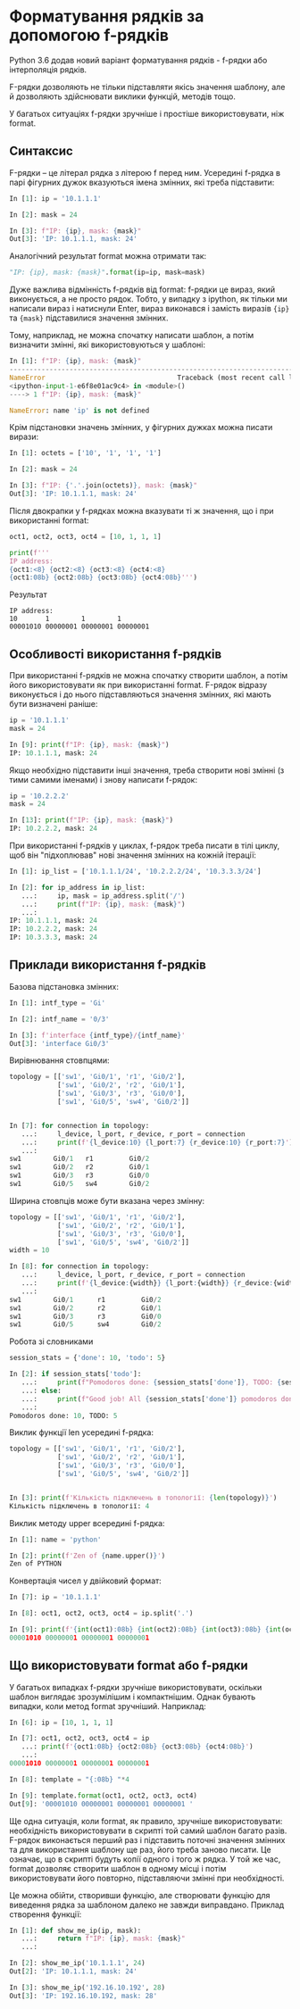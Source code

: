 # Форматування рядків за допомогою f-рядків

Python 3.6 додав новий варіант форматування рядків - f-рядки або інтерполяція рядків. 

F-рядки дозволяють не тільки підставляти якісь значення шаблону, але й
дозволяють здійснювати виклики функцій, методів тощо.

У багатьох ситуаціях f-рядки зручніше і простіше використовувати, ніж format.

## Синтаксис

F-рядки – це літерал рядка з літерою f перед ним. 
Усередині f-рядка в парі фігурних дужок вказуються імена змінних, які треба підставити:

```python
In [1]: ip = '10.1.1.1'

In [2]: mask = 24

In [3]: f"IP: {ip}, mask: {mask}"
Out[3]: 'IP: 10.1.1.1, mask: 24'
```

Аналогічний результат format можна отримати так:

```python
"IP: {ip}, mask: {mask}".format(ip=ip, mask=mask)
```

Дуже важлива відмінність f-рядків від format: f-рядки це вираз, який
виконується, а не просто рядок. Тобто, у випадку з ipython, як тільки ми
написали вираз і натиснули Enter, вираз виконався і замість виразів `{ip}` та
`{mask}` підставилися значення змінних.

Тому, наприклад, не можна спочатку написати шаблон, а потім визначити змінні,
які використовуються у шаблоні:

```python
In [1]: f"IP: {ip}, mask: {mask}"
---------------------------------------------------------------------------
NameError                                 Traceback (most recent call last)
<ipython-input-1-e6f8e01ac9c4> in <module>()
----> 1 f"IP: {ip}, mask: {mask}"

NameError: name 'ip' is not defined
```

Крім підстановки значень змінних, у фігурних дужках можна писати вирази:

```python
In [1]: octets = ['10', '1', '1', '1']

In [2]: mask = 24

In [3]: f"IP: {'.'.join(octets)}, mask: {mask}"
Out[3]: 'IP: 10.1.1.1, mask: 24'
```

Після двокрапки у f-рядках можна вказувати ті ж значення, що і при використанні format:

```python
oct1, oct2, oct3, oct4 = [10, 1, 1, 1]

print(f'''
IP address:
{oct1:<8} {oct2:<8} {oct3:<8} {oct4:<8}
{oct1:08b} {oct2:08b} {oct3:08b} {oct4:08b}''')
```

Результат
```
IP address:
10       1        1        1
00001010 00000001 00000001 00000001
```

## Особливості використання f-рядків

При використанні f-рядків не можна спочатку створити шаблон, а потім його
використовувати як при використанні format.
F-рядок відразу виконується і до нього підставляються значення змінних, які мають
бути визначені раніше:

```python
ip = '10.1.1.1'
mask = 24

In [9]: print(f"IP: {ip}, mask: {mask}")
IP: 10.1.1.1, mask: 24
```

Якщо необхідно підставити інші значення, треба створити нові змінні (з тими
самими іменами) і знову написати f-рядок:

```python
ip = '10.2.2.2'
mask = 24

In [13]: print(f"IP: {ip}, mask: {mask}")
IP: 10.2.2.2, mask: 24
```


При використанні f-рядків у циклах, f-рядок треба писати в тілі циклу, щоб він
"підхоплював" нові значення змінних на кожній ітерації:

```python
In [1]: ip_list = ['10.1.1.1/24', '10.2.2.2/24', '10.3.3.3/24']

In [2]: for ip_address in ip_list:
   ...:     ip, mask = ip_address.split('/')
   ...:     print(f"IP: {ip}, mask: {mask}")
   ...:
IP: 10.1.1.1, mask: 24
IP: 10.2.2.2, mask: 24
IP: 10.3.3.3, mask: 24
```

## Приклади використання f-рядків

Базова підстановка змінних:

```python
In [1]: intf_type = 'Gi'

In [2]: intf_name = '0/3'

In [3]: f'interface {intf_type}/{intf_name}'
Out[3]: 'interface Gi0/3'
```

Вирівнювання стовпцями:

```python
topology = [['sw1', 'Gi0/1', 'r1', 'Gi0/2'],
            ['sw1', 'Gi0/2', 'r2', 'Gi0/1'],
            ['sw1', 'Gi0/3', 'r3', 'Gi0/0'],
            ['sw1', 'Gi0/5', 'sw4', 'Gi0/2']]


In [7]: for connection in topology:
   ...:     l_device, l_port, r_device, r_port = connection
   ...:     print(f'{l_device:10} {l_port:7} {r_device:10} {r_port:7}')
   ...:
sw1        Gi0/1   r1         Gi0/2
sw1        Gi0/2   r2         Gi0/1
sw1        Gi0/3   r3         Gi0/0
sw1        Gi0/5   sw4        Gi0/2
```

Ширина стовпців може бути вказана через змінну:

```python
topology = [['sw1', 'Gi0/1', 'r1', 'Gi0/2'],
            ['sw1', 'Gi0/2', 'r2', 'Gi0/1'],
            ['sw1', 'Gi0/3', 'r3', 'Gi0/0'],
            ['sw1', 'Gi0/5', 'sw4', 'Gi0/2']]
width = 10

In [8]: for connection in topology:
   ...:     l_device, l_port, r_device, r_port = connection
   ...:     print(f'{l_device:{width}} {l_port:{width}} {r_device:{width}} {r_port:{width}}')
   ...:
sw1        Gi0/1      r1         Gi0/2
sw1        Gi0/2      r2         Gi0/1
sw1        Gi0/3      r3         Gi0/0
sw1        Gi0/5      sw4        Gi0/2
```

Робота зі словниками

```python
session_stats = {'done': 10, 'todo': 5}

In [2]: if session_stats['todo']:
   ...:     print(f"Pomodoros done: {session_stats['done']}, TODO: {session_stats['todo']}")
   ...: else:
   ...:     print(f"Good job! All {session_stats['done']} pomodoros done!")
   ...:
Pomodoros done: 10, TODO: 5
```

Виклик функції len усередині f-рядка:

```python
topology = [['sw1', 'Gi0/1', 'r1', 'Gi0/2'],
            ['sw1', 'Gi0/2', 'r2', 'Gi0/1'],
            ['sw1', 'Gi0/3', 'r3', 'Gi0/0'],
            ['sw1', 'Gi0/5', 'sw4', 'Gi0/2']]


In [3]: print(f'Кількість підключень в топології: {len(topology)}')
Кількість підключень в топології: 4
```

Виклик методу upper всередині f-рядка:

```python
In [1]: name = 'python'

In [2]: print(f'Zen of {name.upper()}')
Zen of PYTHON
```

Конвертація чисел у двійковий формат:

```python
In [7]: ip = '10.1.1.1'

In [8]: oct1, oct2, oct3, oct4 = ip.split('.')

In [9]: print(f'{int(oct1):08b} {int(oct2):08b} {int(oct3):08b} {int(oct4):08b}')
00001010 00000001 00000001 00000001
```

## Що використовувати format або f-рядки

У багатьох випадках f-рядки зручніше використовувати, оскільки шаблон виглядає
зрозумілішим і компактнішим. Однак бувають випадки, коли метод format
зручніший. Наприклад:

```python
In [6]: ip = [10, 1, 1, 1]

In [7]: oct1, oct2, oct3, oct4 = ip
   ...: print(f'{oct1:08b} {oct2:08b} {oct3:08b} {oct4:08b}')
   ...:
00001010 00000001 00000001 00000001

In [8]: template = "{:08b} "*4

In [9]: template.format(oct1, oct2, oct3, oct4)
Out[9]: '00001010 00000001 00000001 00000001 '
```

Ще одна ситуація, коли format, як правило, зручніше використовувати:
необхідність використовувати в скрипті той самий шаблон багато разів. F-рядок
виконається перший раз і підставить поточні значення змінних та для використання
шаблону ще раз, його треба заново писати. Це означає, що в скрипті будуть копії
одного і того ж рядка. У той же час, format дозволяє створити шаблон в одному
місці і потім використовувати його повторно, підставляючи змінні при
необхідності.

Це можна обійти, створивши функцію, але створювати функцію для виведення рядка
за шаблоном далеко не завжди виправдано. Приклад створення функції:

```python
In [1]: def show_me_ip(ip, mask):
   ...:     return f"IP: {ip}, mask: {mask}"
   ...:

In [2]: show_me_ip('10.1.1.1', 24)
Out[2]: 'IP: 10.1.1.1, mask: 24'

In [3]: show_me_ip('192.16.10.192', 28)
Out[3]: 'IP: 192.16.10.192, mask: 28'
```
